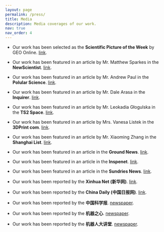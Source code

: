 ```yaml
---
layout: page
permalink: /press/
title: Media
description: Media coverages of our work.
nav: true
nav_order: 4
---
```


- Our work has been selected as the **Scientific Picture of the Week** by GEO Online. [link](https://www.geo.de/wissen/forschung-und-technik/blick-in-die-wissenschaft--geo-bild-der-woche--33719978.html).

- Our work has been featured in an article by Mr. Matthew Sparkes in the **NewScientist**. [link](https://www.newscientist.com/article/2406168-robotic-mouse-with-flexible-spine-moves-with-greater-speed-and-agility/).

- Our work has been featured in an article by Mr. Andrew Paul in the **Polular Science**. [link](https://www.popsci.com/technology/mouse-robot-backbone/).

- Our work has been featured in an article by Mr. Dale Arasa in the **Inquirer**. [link](https://technology.inquirer.net/130369/robot-spine).

- Our work has been featured in an article by Mr. Leokadia Głogulska in the **TS2 Space**. [link](https://ts2.space/en/meet-nermo-the-spine-tingling-leap-in-robotic-agility/#gsc.tab=0).

- Our work has been featured in an article by Mrs. Vanesa Listek in the **3DPrint com**. [link](https://3dprint.com/305676/how-a-3d-printed-mouse-robot-named-nermo-could-change-the-game-of-robotics/).

- Our work has been featured in an article by Mr. Xiaoming Zhang in the **Shanghai List**. [link](https://shanghaiist.com/researchers-develop-highly-flexible-and-agile-robotic-mouse/).

- Our work has been featured in an article in the **Ground News**. [link](https://ground.news/article/meet-nermo-the-mouse-robot-with-backbone).

- Our work has been featured in an article in the **Inspenet**. [link](https://inspenet.com/en/noticias/flexible-and-agile-robot-mouse-called-nermo/).

- Our work has been featured in an article in the **Sundries News**. [link](https://sundries.news/german-engineers-create-a-robot-mouse-with-a-flexible-spine-photo/).

- Our work has been reported by the **Xinhua Net (新华网)**. [link](https://english.news.cn/20231207/1f4abfbd32e140e48e0c8df14dab8af0/c.html).

- Our work has been reported by the **China Daily (中国日报网)**. [link](https://www.chinadaily.com.cn/a/202312/08/WS65728246a31090682a5f221a.html).

- Our work has been reported by the **中国科学报**. [newspaper](/assets/pdf/202312126129579.pdf).

- Our work has been reported by the **机器之心**. [newspaper](https://www.jiqizhixin.com/articles/2023-12-08-4).

- Our work has been reported by the **机器人大讲堂**. [newspaper](https://www.leaderobot.com/news/3036).